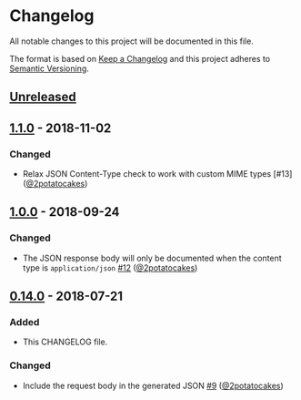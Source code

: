 # Changelog
All notable changes to this project will be documented in this file.

The format is based on [Keep a Changelog](http://keepachangelog.com/en/1.0.0/)
and this project adheres to [Semantic Versioning](http://semver.org/spec/v2.0.0.html).

## [Unreleased]

## [1.1.0] - 2018-11-02

### Changed
- Relax JSON Content-Type check to work with custom MIME types [#13] ([@2potatocakes])

## [1.0.0] - 2018-09-24

### Changed
- The JSON response body will only be documented when the content type is `application/json` [#12] ([@2potatocakes])

## [0.14.0] - 2018-07-21

### Added
- This CHANGELOG file.

### Changed
- Include the request body in the generated JSON [#9] ([@2potatocakes])

[Unreleased]: https://github.com/twe4ked/rspec-api-docs/compare/v1.1.0...HEAD
[1.1.0]: https://github.com/twe4ked/rspec-api-docs/compare/v1.0.0...v1.1.0
[1.0.0]: https://github.com/twe4ked/rspec-api-docs/compare/v0.14.0...v1.0.0
[0.14.0]: https://github.com/twe4ked/rspec-api-docs/compare/v0.13.0...v0.14.0

[#9]: https://github.com/twe4ked/rspec-api-docs/pull/9
[#12]: https://github.com/twe4ked/rspec-api-docs/pull/12
[@2potatocakes]: https://github.com/2potatocakes
